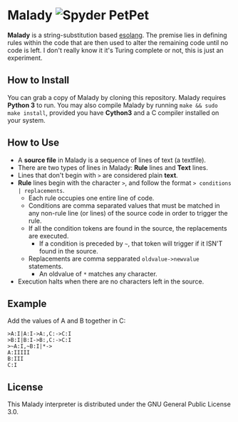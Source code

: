 # Malady ![Spyder PetPet](http://images.neopets.com/template_images/spyder_black_dance.gif)
**Malady** is a string-substitution based [esolang](https://en.wikipedia.org/wiki/Esoteric_programming_language). The premise
lies in defining rules within the code that are then used to alter the remaining code until no code is left. I don't really
know it it's Turing complete or not, this is just an experiment.

## How to Install
You can grab a copy of Malady by cloning this repository. Malady requires **Python 3** to run. You may also compile
Malady by running `make && sudo make install`, provided you have **Cython3** and a C compiler installed on your system.

## How to Use
 - A **source file** in Malady is a sequence of lines of text (a textfile).
 - There are two types of lines in Malady: **Rule** lines and **Text** lines.
 - Lines that don't begin with `>` are considered plain **text**.
 - **Rule** lines begin with the character `>`, and follow the format `> conditions | replacements`.
   - Each rule occupies one entire line of code.
   - Conditions are comma separated values that must be matched in any non-rule line (or lines) of the source code
     in order to trigger the rule.
   - If all the condition tokens are found in the source, the replacements are executed.
     - If a condition is preceded by `~`, that token will trigger if it ISN'T found in the source.
   - Replacements are comma sepparated `oldvalue->newvalue` statements.
     - An oldvalue of `*` matches any character.
 - Execution halts when there are no characters left in the source.
 
## Example
Add the values of A and B together in C:
```
>A:I|A:I->A:,C:->C:I
>B:I|B:I->B:,C:->C:I
>~A:I,~B:I|*->
A:IIIII
B:III
C:I
```


## License

This Malady interpreter is distributed under the GNU General Public License 3.0.
